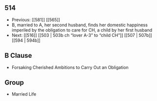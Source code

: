 ## 514
- Previous: [[581]] [[565]] 
- B, married to A, her second husband, finds her domestic happiness imperiled by the obligation to care for CH, a child by her first husband
- Next: [[516]] [[503 | 503b ch “lover A-3” to “child CH”]] [[507 | 507b]] [[594 | 594b]] 

## B Clause
- Forsaking Cherished Ambitions to Carry Out an Obligation

## Group
- Married Life

